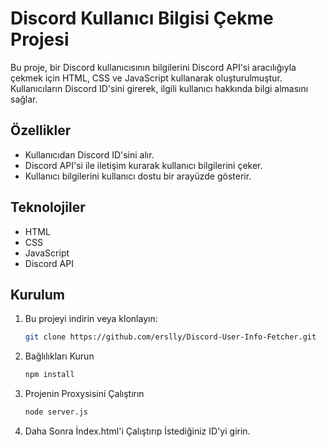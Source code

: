 # Discord Kullanıcı Bilgisi Çekme Projesi

Bu proje, bir Discord kullanıcısının bilgilerini Discord API'si aracılığıyla çekmek için HTML, CSS ve JavaScript kullanarak oluşturulmuştur. Kullanıcıların Discord ID'sini girerek, ilgili kullanıcı hakkında bilgi almasını sağlar.

## Özellikler

- Kullanıcıdan Discord ID'sini alır.
- Discord API'si ile iletişim kurarak kullanıcı bilgilerini çeker.
- Kullanıcı bilgilerini kullanıcı dostu bir arayüzde gösterir.

## Teknolojiler

- HTML
- CSS
- JavaScript
- Discord API

## Kurulum

1. Bu projeyi indirin veya klonlayın:
   ```bash
   git clone https://github.com/erslly/Discord-User-Info-Fetcher.git

2. Bağlılıkları Kurun 
    ```bash
    npm install

3. Projenin Proxysisini Çalıştırın 
     ```bash
     node server.js

4. Daha Sonra İndex.html'i Çalıştırıp İstediğiniz ID'yi girin.
     
   

